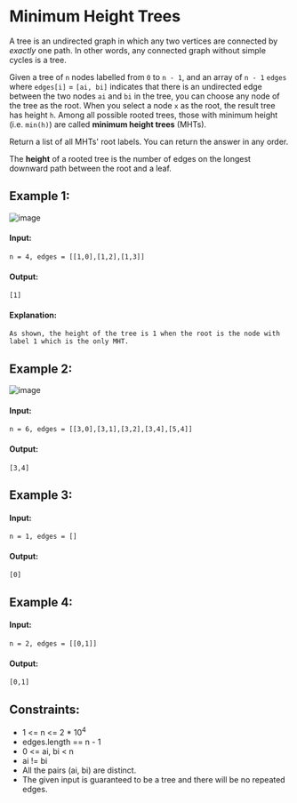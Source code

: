 # Minimum Height Trees

A tree is an undirected graph in which any two vertices are connected by *exactly* one path. In other words, any connected graph without simple cycles is a tree.

Given a tree of `n` nodes labelled from `0` to `n - 1`, and an array of `n - 1` `edges` where `edges[i]` = `[ai, bi]` indicates that there is an undirected edge between the two nodes `ai` and `bi` in the tree, you can choose any node of the tree as the root. When you select a node `x` as the root, the result tree has height `h`. Among all possible rooted trees, those with minimum height (i.e. `min(h)`)  are called **minimum height trees** (MHTs).

Return a list of all MHTs' root labels. You can return the answer in any order.

The **height** of a rooted tree is the number of edges on the longest downward path between the root and a leaf.

 

## Example 1:
![image](https://user-images.githubusercontent.com/24850908/146411958-fa3a53ec-43bc-4a50-99e2-70a59691f982.png)

#### Input: 
`n = 4, edges = [[1,0],[1,2],[1,3]]`

#### Output: 
`[1]`

#### Explanation: 
`As shown, the height of the tree is 1 when the root is the node with label 1 which is the only MHT.`



## Example 2:
![image](https://user-images.githubusercontent.com/24850908/146412039-ae5b1f13-b0bf-433c-ad64-2995f319c878.png)

#### Input: 
`n = 6, edges = [[3,0],[3,1],[3,2],[3,4],[5,4]]`

#### Output: 
`[3,4]`



## Example 3:

#### Input: 
`n = 1, edges = []`

#### Output: 
`[0]`



## Example 4:

#### Input: 
`n = 2, edges = [[0,1]]`

#### Output: 
`[0,1]`
 


## Constraints:
- 1 <= n <= 2 * 10<sup>4</sup>
- edges.length == n - 1
- 0 <= ai, bi < n
- ai != bi
- All the pairs (ai, bi) are distinct.
- The given input is guaranteed to be a tree and there will be no repeated edges.

